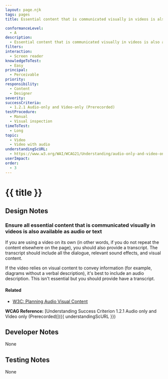 ```yaml
---
layout: page.njk
tags: pages
title: Essential content that is communicated visually in videos is also available as audio or text

conformanceLevel:
  - A
description:
  - Essential content that is communicated visually in videos is also available as audio or text
filters:
interaction:
  - Screen reader
knowledgeToTest:
  - Easy
principal:
  - Perceivable
priority:
responsibility:
  - Content
  - Designer
severity:
successCriteria:
  - 1.2.1 Audio-only and Video-only (Prerecorded)
testProcedure:
  - Manual
  - Visual inspection
timeToTest:
  - Long
topic:
  - Video
  - Video with audio
understandingScURL:
  - https://www.w3.org/WAI/WCAG21/Understanding/audio-only-and-video-only-prerecorded.html
userImpact:
order:
  - 3
---
```


# {{ title }}

## Design Notes

### Ensure all essential content that is communicated visually in videos is also available as audio or text

If you are using a video on its own (in other words, if you do not repeat the content elsewhere on the page), you should also provide a transcript. The transcript should include all the dialogue, relevant sound effects, and visual content.

If the video relies on visual content to convey information (for example, diagrams without a verbal description), it's best to include an audio description. This isn't essential but you should provide have a transcript.

#### Related

- [W3C: Planning Audio Visual Content](https://www.w3.org/WAI/media/av/planning/)

**WCAG Reference:** [Understanding Success Criterion 1.2.1 Audio only and Video only (Prerecorded)]({{ understandingScURL }})

## Developer Notes

None

## Testing Notes

None
